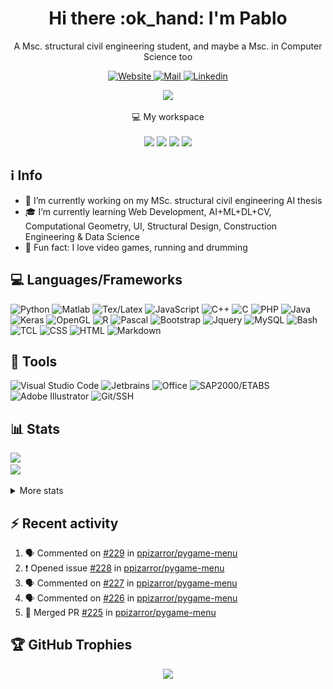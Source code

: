 <h1 align="center">
  Hi there :ok_hand: I'm Pablo
</h1>

<p align="center">
  A Msc. structural civil engineering student, and maybe a Msc. in Computer Science too
</p>

<p align="center">
  <a href="https://ppizarror.com">
    <img alt="Website" src="https://img.shields.io/badge/Website-4F0599?style=for-the-badge&logo=Internet%20Explorer&logoColor=white" />
  </a>
  <a href="mailto:pablo@ppizarror.com">
    <img alt="Mail" src="https://img.shields.io/badge/Mail-D14836?style=for-the-badge&logo=gmail&logoColor=white" />
  </a>
  <a href="https://www.linkedin.com/in/ppizarror/">
    <img alt="Linkedin" src="https://img.shields.io/badge/LinkedIn-0077B5?style=for-the-badge&logo=linkedin&logoColor=white" />
  </a>
  <!--<img src="https://profile-counter.glitch.me/ppizarror/count.svg" style="display: none" />-->
</p>

<p align="center">
  <a href="https://ppizarror.com" alt="ppizarror's Github Stats">
    <img src="https://github-readme-stats.vercel.app/api?username=ppizarror&show_icons=true&icon_color=805AD5&text_color=718096&bg_color=ffffff00&hide_title=true&include_all_commits=true&count_private=true&hide_border=true" />
  </a>
</p>

<p align="center">
  💻 My workspace<br/><br/>
  <img src="https://img.shields.io/badge/windows-%230078D6.svg?&style=for-the-badge&logo=windows&logoColor=white" />
  <img src="https://img.shields.io/badge/intel-core i7 9th @4.5Ghz-%230071C5.svg?&style=for-the-badge&logo=intel&logoColor=white" />
  <img src="https://img.shields.io/badge/RAM-16GB-%230071C5.svg?&style=for-the-badge&logoColor=white" />
  <img src="https://img.shields.io/badge/nvidia-rtx 2070 @8Gb-%2376B900.svg?&style=for-the-badge&logo=nvidia&logoColor=white" />
</p>

## :information_source: Info

- :telescope: I’m currently working on my MSc. structural civil engineering AI thesis
- :mortar_board: I’m currently learning Web Development, AI+ML+DL+CV, Computational Geometry, UI, Structural Design, Construction Engineering & Data Science
- :drum: Fun fact: I love video games, running and drumming
<!-- - :mailbox: How to reach me: https://ppizarror.com -->

## :computer: Languages/Frameworks

<p align="left">
  <img alt="Python" src="https://img.shields.io/badge/Python-14354C?style=for-the-badge&logo=python&logoColor=white" />
  <img alt="Matlab" src="https://img.shields.io/badge/Matlab-FA7343?style=for-the-badge&logo=matrix&logoColor=white" />
  <img alt="Tex/Latex" src="https://img.shields.io/badge/Latex-092E20?style=for-the-badge&logo=latex&logoColor=white" />
  <img alt="JavaScript" src="https://img.shields.io/badge/JavaScript-323330?style=for-the-badge&logo=javascript&logoColor=F7DF1E" />
  <img alt="C++" src="https://img.shields.io/badge/C%2B%2B-00599C?style=for-the-badge&logo=c%2B%2B&logoColor=white" />
  <img alt="C" src="https://img.shields.io/badge/C-00599C?style=for-the-badge&logo=c&logoColor=white" />
  <img alt="PHP" src="https://img.shields.io/badge/PHP-777BB4?style=for-the-badge&logo=php&logoColor=white" />
  <img alt="Java" src="https://img.shields.io/badge/Java-ED8B00?style=for-the-badge&logo=java&logoColor=white" />
  <img alt="Keras" src="https://img.shields.io/badge/Keras-CC342D?style=for-the-badge&logo=keras&logoColor=white" />
  <img alt="OpenGL" src="https://img.shields.io/badge/OpenGL-0175C2?style=for-the-badge&logo=opengl&logoColor=white" />
  <img alt="R" src="https://img.shields.io/badge/R-276DC3?style=for-the-badge&logo=r&logoColor=white" />
  <img alt="Pascal" src="https://img.shields.io/badge/Pascal-404D59?style=for-the-badge" />
  <img alt="Bootstrap" src="https://img.shields.io/badge/Bootstrap-563D7C?style=for-the-badge&logo=bootstrap&logoColor=white" />
  <img alt="Jquery" src="https://img.shields.io/badge/jQuery-0769AD?style=for-the-badge&logo=jquery&logoColor=white" />
  <img alt="MySQL" src="https://img.shields.io/badge/MySQL-00000F?style=for-the-badge&logo=mysql&logoColor=white" />
  <img alt="Bash" src="https://img.shields.io/badge/Bash-232F3E?style=for-the-badge&logo=GNU%20bash&logoColor=white" />
  <img alt="TCL" src="https://img.shields.io/badge/TCL-593D88?style=for-the-badge" />
  <img alt="CSS" src="https://img.shields.io/badge/CSS3-1572B6?style=for-the-badge&logo=css3&logoColor=white" />
  <img alt="HTML" src="https://img.shields.io/badge/HTML5-E34F26?style=for-the-badge&logo=html5&logoColor=white" />
  <img alt="Markdown" src="https://img.shields.io/badge/Markdown-000000?style=for-the-badge&logo=markdown&logoColor=white" />
</p>

## :wrench: Tools

<p align="left">
  <img alt="Visual Studio Code" src="https://img.shields.io/badge/VS%20Code-0077B5?style=for-the-badge&logo=Visual%20Studio%20Code&logoColor=white" />
  <img alt="Jetbrains" src="https://img.shields.io/badge/JetBrains-100000?style=for-the-badge&logo=jetbrains&logoColor=white" />
  <img alt="Office" src="https://img.shields.io/badge/Office-D83B01?style=for-the-badge&logo=microsoft-office&logoColor=white" />
  <img alt="SAP2000/ETABS" src="https://img.shields.io/badge/SAP2000/ETABS-0FAAFF?style=for-the-badge&logo=sap&logoColor=white" />
  <img alt="Adobe Illustrator" src="https://img.shields.io/badge/Illustrator-FF9A00?style=for-the-badge&logo=Adobe&20Illustrator&logoColor=white" />
  <img alt="Git/SSH" src="https://img.shields.io/badge/Git/SSH-100000?style=for-the-badge&logo=github&logoColor=white" />
</p>

## :bar_chart: Stats

<!-- https://github.com/anuraghazra/github-readme-stats -->
<p align="left">
  <a href="https://ppizarror.com">
    <img src="https://github-readme-stats.vercel.app/api/top-langs/?username=ppizarror&layout=compact&text_color=718096&bg_color=ffffff00&hide_title=false&include_all_commits=true&count_private=true&hide_border=true&hide=roff&&langs_count=10" />
  </a>
  <br>
  <a href="https://ppizarror.com" alt="Wakatime">
    <img src="https://github-readme-stats.vercel.app/api/wakatime?username=ppizarror&show_icons=true&icon_color=805AD5&text_color=718096&bg_color=ffffff00&hide_title=false&include_all_commits=true&count_private=true&hide_border=true&layout=compact" />
  </a>
</p>

<details>
  <summary>More stats</summary>
  <br />
  <!--START_SECTION:waka-->
![Profile Views](http://img.shields.io/badge/Profile%20Views-0-blue)

![Lines of code](https://img.shields.io/badge/From%20Hello%20World%20I%27ve%20Written-13.6%20million%20lines%20of%20code-blue)

**🐱 My Github Data** 

> 🏆 3,015 Contributions in the Year 2020
 > 
> 📦 1.4 MB Used in Github's Storage 
 > 
> 💼 Opted to Hire
 > 
> 📜 72 Public Repositories 
 > 
> 🔑 8 Private Repositories  
 > 
**I'm a Night 🦉** 

```text
🌞 Morning    259 commits    ██░░░░░░░░░░░░░░░░░░░░░░░   8.73% 
🌆 Daytime    1139 commits   █████████░░░░░░░░░░░░░░░░   38.39% 
🌃 Evening    1040 commits   ████████░░░░░░░░░░░░░░░░░   35.05% 
🌙 Night      529 commits    ████░░░░░░░░░░░░░░░░░░░░░   17.83%

```
📅 **I'm Most Productive on Monday** 

```text
Monday       527 commits    ████░░░░░░░░░░░░░░░░░░░░░   17.76% 
Tuesday      423 commits    ███░░░░░░░░░░░░░░░░░░░░░░   14.26% 
Wednesday    449 commits    ███░░░░░░░░░░░░░░░░░░░░░░   15.13% 
Thursday     486 commits    ████░░░░░░░░░░░░░░░░░░░░░   16.38% 
Friday       296 commits    ██░░░░░░░░░░░░░░░░░░░░░░░   9.98% 
Saturday     393 commits    ███░░░░░░░░░░░░░░░░░░░░░░   13.25% 
Sunday       393 commits    ███░░░░░░░░░░░░░░░░░░░░░░   13.25%

```


📊 **This Week I Spent My Time On** 

```text
⌚︎ Time Zone: America/Santiago

💬 Programming Languages: 
Python                   3 hrs 26 mins       ██████████████████████░░░   89.28% 
reStructuredText         16 mins             █░░░░░░░░░░░░░░░░░░░░░░░░   6.99% 
Git Config               7 mins              ░░░░░░░░░░░░░░░░░░░░░░░░░   3.15% 
HTML                     1 min               ░░░░░░░░░░░░░░░░░░░░░░░░░   0.53% 
JavaScript               0 secs              ░░░░░░░░░░░░░░░░░░░░░░░░░   0.05%

🔥 Editors: 
PyCharm                  3 hrs 33 mins       ███████████████████████░░   92.43% 
VS Code                  16 mins             █░░░░░░░░░░░░░░░░░░░░░░░░   6.99% 
WebStorm                 1 min               ░░░░░░░░░░░░░░░░░░░░░░░░░   0.57%

🐱‍💻 Projects: 
tarea 03                 2 hrs 38 mins       █████████████████░░░░░░░░   68.46% 
control                  47 mins             █████░░░░░░░░░░░░░░░░░░░░   20.7% 
pygame-menu              16 mins             █░░░░░░░░░░░░░░░░░░░░░░░░   6.99% 
Unknown Project          7 mins              ░░░░░░░░░░░░░░░░░░░░░░░░░   3.27% 
Template-Latex           1 min               ░░░░░░░░░░░░░░░░░░░░░░░░░   0.57%

💻 Operating System: 
Windows                  3 hrs 51 mins       █████████████████████████   100.0%

```

**I Mostly Code in Python** 

```text
Python                   34 repos            █████████░░░░░░░░░░░░░░░░   36.96% 
TeX                      22 repos            ██████░░░░░░░░░░░░░░░░░░░   23.91% 
MATLAB                   14 repos            ███░░░░░░░░░░░░░░░░░░░░░░   15.22% 
JavaScript               9 repos             ██░░░░░░░░░░░░░░░░░░░░░░░   9.78% 
CSS                      3 repos             ░░░░░░░░░░░░░░░░░░░░░░░░░   3.26%

```


**Timeline**

![Chart not found](https://raw.githubusercontent.com/ppizarror/ppizarror/master/charts/bar_graph.png) 


<!--END_SECTION:waka-->
</details>

## :zap: Recent activity

<!--START_SECTION:activity-->
1. 🗣 Commented on [#229](https://github.com/ppizarror/pygame-menu/issues/229) in [ppizarror/pygame-menu](https://github.com/ppizarror/pygame-menu)
2. ❗️ Opened issue [#228](https://github.com/ppizarror/pygame-menu/issues/228) in [ppizarror/pygame-menu](https://github.com/ppizarror/pygame-menu)
3. 🗣 Commented on [#227](https://github.com/ppizarror/pygame-menu/issues/227) in [ppizarror/pygame-menu](https://github.com/ppizarror/pygame-menu)
4. 🗣 Commented on [#226](https://github.com/ppizarror/pygame-menu/issues/226) in [ppizarror/pygame-menu](https://github.com/ppizarror/pygame-menu)
5. 🎉 Merged PR [#225](https://github.com/ppizarror/pygame-menu/pull/225) in [ppizarror/pygame-menu](https://github.com/ppizarror/pygame-menu)
<!--END_SECTION:activity-->

## :trophy: GitHub Trophies

<p align="center">
  <a href="https://github.com/ryo-ma/github-profile-trophy">
    <img src="https://github-profile-trophy.vercel.app/?username=ppizarror&theme=nord&column=7" />
  </a>
</p>
